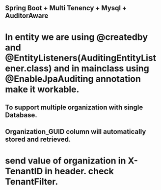 ## Spring Boot + Multi Tenency + Mysql + AuditorAware

# In entity we are using @createdby and @EntityListeners(AuditingEntityListener.class) and in mainclass using @EnableJpaAuditing annotation make it workable.

## To support multiple organization with single Database.

##  Organization_GUID column will automatically stored and retrieved.

# send value of organization in X-TenantID in header. check TenantFilter. 



